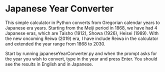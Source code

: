 # Japanese Year Converter

This simple calculator in Python converts from Gregorian calendar years to Japanese era years. Starting from the Meiji period in 1868, we have had 4 Japanese eras, which are Taisho (1912), Showa (1926), Heisei (1989). With the new oncoming Reiwa (2019) era, I have include Reiwa in the calculator and extended the year range from 1868 to 2030. 

Start by running japaneseYearConverter.py and when the prompt asks for the year you wish to convert, type in the year and press Enter. You should see the results in English and in Japanese.

